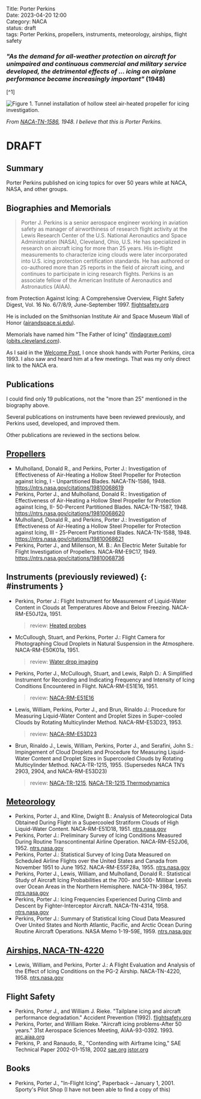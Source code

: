 Title: Porter Perkins   
Date: 2023-04-20 12:00  
Category: NACA  
status: draft  
tags: Porter Perkins, propellers, instruments, meteorology, airships, flight safety   

### _"As the demand for all-weather protection on aircraft for unimpaired and continuous commercial and military service developed, the detrimental effects of ... icing on airplane performance became increasingly important"_ (1948)  
[^1]

![Figure 1. Tunnel installation of hollow steel air-heated propeller for icing investigation.](/images%2FNACA-TN-1586%2FFigure%201.png)  

_From [NACA-TN-1586]({filename}perkins%20propellers.md), 1948. I believe that this is Porter Perkins._   

# DRAFT

## Summary  

Porter Perkins published on icing topics for over 50 years while at NACA, NASA, and other groups. 

## Biographies and Memorials  

>Porter J. Perkins is a senior aerospace engineer working in
aviation safety as manager of airworthiness of research flight
activity at the Lewis Research Center of the U.S. National
Aeronautics and Space Administration (NASA), Cleveland,
Ohio, U.S. He has specialized in research on aircraft icing for
more than 25 years. His in-flight measurements to characterize
icing clouds were later incorporated into U.S. icing protection
certification standards. He has authored or co-authored more
than 25 reports in the field of aircraft icing, and continues to
participate in icing research flights. Perkins is an associate
fellow of the American Institute of Aeronautics and Astronautics (AIAA).

from Protection Against Icing: A Comprehensive Overview, Flight Safety Digest, Vol. 16 No. 6/7/8/9, June-September 1997. [flightsafety.org](https://flightsafety.org/fsd/fsd_jun-sep97.pdf)  

He is included on the Smithsonian Institute Air and Space Museum Wall of Honor ([airandspace.si.edu](https://airandspace.si.edu/support/wall-of-honor/mr-porter-j-perkins-bs-aero)).  

Memorials have named him "The Father of Icing" ([findagrave.com](https://www.findagrave.com/memorial/223638554/porter-jewett-perkins)) ([obits.cleveland.com](https://obits.cleveland.com/us/obituaries/cleveland/name/porter-perkins-obituary?id=7948722)).  

As I said in the [Welcome Post]({filename}introduction.md), I once shook hands with Porter Perkins, circa 1993. 
I also saw and heard him at a few meetings. 
That was my only direct link to the NACA era.  

## Publications  

I could find only 19 publications, not the "more than 25" mentioned in the biography above.  

Several publications on instruments have been reviewed previously, and Perkins used, developed, and improved them.  

Other publications are reviewed in the sections below.  

## [Propellers]({filename}perkins%20propellers.md)  

- Mulholland, Donald R., and Perkins, Porter J.: Investigation of Effectiveness of Air-Heating a Hollow Steel Propeller for Protection against Icing, I - Unpartitioned Blades. NACA-TN-1586, 1948. https://ntrs.nasa.gov/citations/19810068619  
- Perkins, Porter J., and Mulholland, Donald R.: Investigation of Effectiveness of Air-Heating a Hollow Steel Propeller for Protection against Icing, II- 50-Percent Partitioned Blades. NACA-TN-1587, 1948. https://ntrs.nasa.gov/citations/19810068620  
- Mulholland, Donald R., and Perkins, Porter J.: Investigation of Effectiveness of Air-Heating a Hollow Steel Propeller for Protection against Icing, III - 25-Percent Partitioned Blades. NACA-TN-1588, 1948. https://ntrs.nasa.gov/citations/19810068621  
- Perkins, Porter J., and Millenson, M. B.: An Electric Meter Suitable for Flight Investigation of Propellers. NACA-RM-E9C17, 1949. https://ntrs.nasa.gov/citations/19810068736  

## Instruments (previously reviewed) {: #instruments } 

- Perkins, Porter J.: Flight Instrument for Measurement of Liquid-Water Content in Clouds at Temperatures Above and Below Freezing. NACA-RM-E50J12a, 1951.  
    > review: [Heated probes]({filename}Heated%20Probes.md)
- McCullough, Stuart, and Perkins, Porter J.: Flight Camera for Photographing Cloud Droplets in Natural Suspension in the Atmosphere. NACA-RM-E50K01a, 1951.  
    > review: [Water drop imaging]({filename}water%20drop%20imaging.md)  
- Perkins, Porter J., McCullough, Stuart, and Lewis, Ralph D.: A Simplified Instrument for Recording and Indicating Frequency and Intensity of Icing Conditions Encountered in Flight. NACA-RM-E51E16, 1951.  
    > review: [NACA-RM-E51E16]({filename}modified%20pressure%20probe.md)  
- Lewis, William, Perkins, Porter J., and Brun, Rinaldo J.: Procedure for Measuring Liquid-Water Content and Droplet Sizes in Super-cooled Clouds by Rotating Multicylinder Method. NACA-RM-E53D23, 1953.  
    > review: [NACA-RM-E53D23]({filename}NACA-RM-E53D23.md)  
- Brun, Rinaldo J., Lewis, William, Perkins, Porter J., and Serafini, John S.: Impingement of Cloud Droplets and Procedure for Measuring Liquid-Water Content and Droplet Sizes in Supercooled Clouds by Rotating Multicylinder Method. NACA-TR-1215, 1955. (Supersedes NACA TN’s 2903, 2904, and NACA-RM-E53D23)  
    > review: [NACA-TR-1215]({filename}NACA-TR-1215.md), [NACA-TR-1215 Thermodynamics]({filename}NACA-TR-1215-Thermodynamics.md)  

## [Meteorology]({filename}perkins%20meteorology.md)  

- Perkins, Porter J., and Kline, Dwight B.: Analysis of Meteorological Data Obtained During Flight in a Supercooled Stratiform Clouds of High Liquid-Water Content. NACA-RM-E51D18, 1951. [ntrs.nasa.gov](https://ntrs.nasa.gov/citations/19810068858)  
- Perkins, Porter J.: Preliminary Survey of Icing Conditions Measured During Routine Transcontinental Airline Operation. NACA-RM-E52J06, 1952. [ntrs.nasa.gov](https://ntrs.nasa.gov/citations/19810068855)  
- Perkins, Porter J.: Statistical Survey of Icing Data Measured on Scheduled Airline Flights over the United States and Canada from November 1951 to June 1952. NACA-RM-E55F28a, 1955. [ntrs.nasa.gov](https://ntrs.nasa.gov/citations/19930088875)  
- Perkins, Porter J., Lewis, William, and Mulholland, Donald R.: Statistical Study of Aircraft Icing Probabilities at the 700- and 500- Millibar Levels over Ocean Areas in the Northern Hemisphere. NACA-TN-3984, 1957. [ntrs.nasa.gov](https://ntrs.nasa.gov/citations/19810068859)  
- Perkins, Porter J.: Icing Frequencies Experienced During Climb and Descent by Fighter-Interceptor Aircraft. NACA-TN-4314, 1958. [ntrs.nasa.gov](https://ntrs.nasa.gov/citations/19810068857)  
- Perkins, Porter J.: Summary of Statistical Icing Cloud Data Measured Over United States and North Atlantic, Pacific, and Arctic Ocean During Routine Aircraft Operations. NASA Memo 1-19-59E, 1959. [ntrs.nasa.gov](https://archive.org/details/nasa_techdoc_19810068860/page/n9/mode/2up)  

## [Airships, NACA-TN-4220]({filename}NACA-TN-4220.md)

- Lewis, William, and Perkins, Porter J.: A Flight Evaluation and Analysis of the Effect of Icing Conditions on the PG-2 Airship. NACA-TN-4220, 1958. [ntrs.nasa.gov](https://ntrs.nasa.gov/citations/19810068595)  

## Flight Safety  

- Perkins, Porter J., and William J. Rieke. "Tailplane icing and aircraft performance degradation." Accident Prevention (1992). [flightsafety.org](https://www.flightsafety.org/ap/ap_feb92.pdf)  
- Perkins, Porter, and William Rieke. "Aircraft icing problems-After 50 years." 31st Aerospace Sciences Meeting, AIAA-93-0392. 1993. [arc.aiaa.org](https://arc.aiaa.org/doi/abs/10.2514/6.1993-392)   
- Perkins, P. and Ranaudo, R., "Contending with Airframe Icing," SAE Technical Paper 2002-01-1518, 2002 [sae.org](https://www.sae.org/publications/technical-papers/content/2002-01-1518/) 
[jstor.org](https://www.jstor.org/stable/44718410)  

## Books  

- Perkins, Porter J., "In-Flight Icing", Paperback – January 1, 2001. Sporty's Pilot Shop 
(I have not been able to find a copy of this)  


